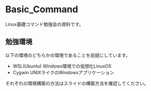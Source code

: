 # Basic_Command
Linux基礎コマンド勉強会の資料です。

## 勉強環境

以下の環境のどちらかの環境であることを前提にしています。  

+ WSL(Ubuntu) Windows環境での仮想化LinuxOS
+ Cygwin UNIXライクのWindowsアプリケーション

それぞれの環境構築の方法はスライドの構築方法を確認してください。
